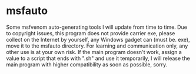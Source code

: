 # msfauto
Some msfvenom auto-generating tools
I will update from time to time.
Due to copyright issues, this program does not provide carrier exe, please collect on the Internet by yourself, any Windows gadget can (must be. exe),
move it to the msfauto directory.
For learning and communication only, any other use is at your own risk.
If the main program doesn't work, assign a value to a script that ends with ".sh" and use it temporarily, I will release the main program with higher compatibility as soon as possible, sorry.
